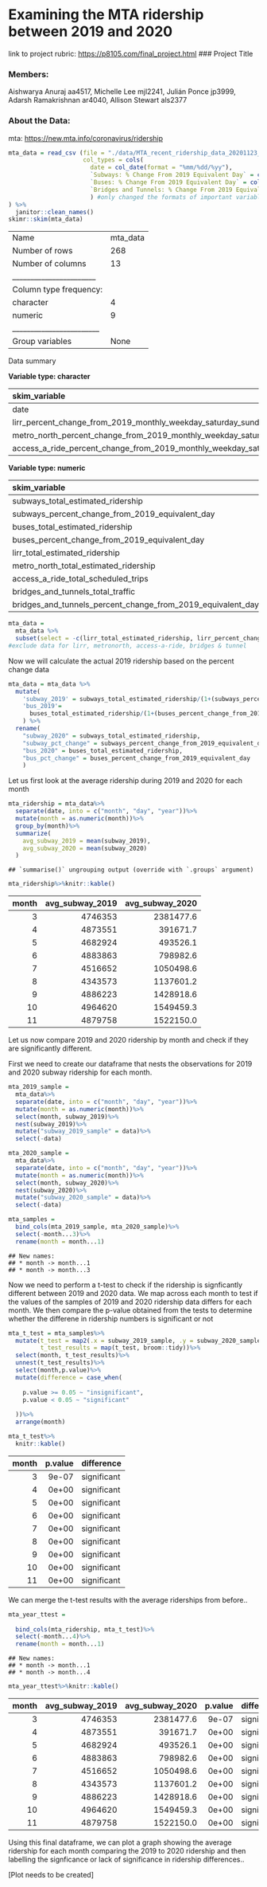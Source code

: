 Examining the MTA ridership between 2019 and 2020
================

link to project rubric: <https://p8105.com/final_project.html> \#\#\#
Project Title

### Members:

Aishwarya Anuraj aa4517, Michelle Lee mjl2241, Julián Ponce jp3999,
Adarsh Ramakrishnan ar4040, Allison Stewart als2377

### About the Data:

mta: <https://new.mta.info/coronavirus/ridership>

``` r
mta_data = read_csv (file = "./data/MTA_recent_ridership_data_20201123_0.csv",
                     col_types = cols(
                       date = col_date(format = "%mm/%dd/%yy"),
                       `Subways: % Change From 2019 Equivalent Day` = col_number(),
                       `Buses: % Change From 2019 Equivalent Day` = col_number(),
                       `Bridges and Tunnels: % Change From 2019 Equivalent Day` = col_number()
                       ) #only changed the formats of important variables 
) %>%
  janitor::clean_names()
skimr::skim(mta_data)
```

|                                                  |           |
| :----------------------------------------------- | :-------- |
| Name                                             | mta\_data |
| Number of rows                                   | 268       |
| Number of columns                                | 13        |
| \_\_\_\_\_\_\_\_\_\_\_\_\_\_\_\_\_\_\_\_\_\_\_   |           |
| Column type frequency:                           |           |
| character                                        | 4         |
| numeric                                          | 9         |
| \_\_\_\_\_\_\_\_\_\_\_\_\_\_\_\_\_\_\_\_\_\_\_\_ |           |
| Group variables                                  | None      |

Data summary

**Variable type: character**

| skim\_variable                                                                            | n\_missing | complete\_rate | min | max | empty | n\_unique | whitespace |
| :---------------------------------------------------------------------------------------- | ---------: | -------------: | --: | --: | ----: | --------: | ---------: |
| date                                                                                      |          0 |           1.00 |   6 |   8 |     0 |       268 |          0 |
| lirr\_percent\_change\_from\_2019\_monthly\_weekday\_saturday\_sunday\_average            |         31 |           0.88 |   4 |   4 |     0 |        41 |          0 |
| metro\_north\_percent\_change\_from\_2019\_monthly\_weekday\_saturday\_sunday\_average    |         31 |           0.88 |   4 |   4 |     0 |        39 |          0 |
| access\_a\_ride\_percent\_change\_from\_2019\_monthly\_weekday\_saturday\_sunday\_average |          0 |           1.00 |   5 |   7 |     0 |       222 |          0 |

**Variable type: numeric**

| skim\_variable                                                      | n\_missing | complete\_rate |       mean |        sd |       p0 |       p25 |       p50 |        p75 |      p100 | hist  |
| :------------------------------------------------------------------ | ---------: | -------------: | ---------: | --------: | -------: | --------: | --------: | ---------: | --------: | :---- |
| subways\_total\_estimated\_ridership                                |          0 |           1.00 | 1188754.06 | 907206.69 | 198693.0 | 590202.25 | 1082366.5 | 1606546.00 | 5515945.0 | ▇▅▁▁▁ |
| subways\_percent\_change\_from\_2019\_equivalent\_day               |          0 |           1.00 |    \-74.53 |     17.80 |   \-93.5 |   \-87.40 |    \-75.2 |    \-69.90 |      23.9 | ▇▂▁▁▁ |
| buses\_total\_estimated\_ridership                                  |          0 |           1.00 |  898386.33 | 367033.69 | 279100.0 | 591025.00 |  948100.0 | 1109492.00 | 2244500.0 | ▇▇▇▁▁ |
| buses\_percent\_change\_from\_2019\_equivalent\_day                 |          0 |           1.00 |    \-51.25 |     18.09 |   \-84.0 |   \-63.50 |    \-52.0 |    \-43.00 |      40.0 | ▃▇▁▁▁ |
| lirr\_total\_estimated\_ridership                                   |         31 |           0.88 |   49484.81 |  29227.32 |   1900.0 |  22800.00 |   46800.0 |   76600.00 |   92500.0 | ▆▅▅▅▇ |
| metro\_north\_total\_estimated\_ridership                           |         31 |           0.88 |   40194.51 |  19249.81 |   5100.0 |  21200.00 |   43600.0 |   58200.00 |   77300.0 | ▇▅▇▇▅ |
| access\_a\_ride\_total\_scheduled\_trips                            |          0 |           1.00 |   14138.28 |   6772.45 |   2506.0 |   8404.50 |   13073.0 |   19894.75 |   34304.0 | ▇▇▇▂▁ |
| bridges\_and\_tunnels\_total\_traffic                               |          0 |           1.00 |  668395.02 | 189440.49 | 177590.0 | 541411.50 |  744720.0 |  815673.75 |  938167.0 | ▁▃▃▆▇ |
| bridges\_and\_tunnels\_percent\_change\_from\_2019\_equivalent\_day |          0 |           1.00 |    \-28.59 |     20.48 |   \-80.1 |   \-43.02 |    \-20.4 |    \-13.57 |      27.4 | ▃▃▇▇▁ |

``` r
mta_data =
  mta_data %>%
  subset(select = -c(lirr_total_estimated_ridership, lirr_percent_change_from_2019_monthly_weekday_saturday_sunday_average, metro_north_total_estimated_ridership, metro_north_percent_change_from_2019_monthly_weekday_saturday_sunday_average, access_a_ride_total_scheduled_trips, access_a_ride_percent_change_from_2019_monthly_weekday_saturday_sunday_average, bridges_and_tunnels_total_traffic, bridges_and_tunnels_percent_change_from_2019_equivalent_day))
#exclude data for lirr, metronorth, access-a-ride, bridges & tunnel
```

Now we will calculate the actual 2019 ridership based on the percent
change data

``` r
mta_data = mta_data %>%
  mutate( 
    'subway_2019' = subways_total_estimated_ridership/(1+(subways_percent_change_from_2019_equivalent_day/100)),
    'bus_2019'=
      buses_total_estimated_ridership/(1+(buses_percent_change_from_2019_equivalent_day/100))
    ) %>%
  rename(
    "subway_2020" = subways_total_estimated_ridership,
    "subway_pct_change" = subways_percent_change_from_2019_equivalent_day,
    "bus_2020" = buses_total_estimated_ridership,
    "bus_pct_change" = buses_percent_change_from_2019_equivalent_day
    )
```

Let us first look at the average ridership during 2019 and 2020 for each
month

``` r
mta_ridership = mta_data%>%
  separate(date, into = c("month", "day", "year"))%>%
  mutate(month = as.numeric(month))%>%
  group_by(month)%>%
  summarize(
    avg_subway_2019 = mean(subway_2019),
    avg_subway_2020 = mean(subway_2020)
  )
```

    ## `summarise()` ungrouping output (override with `.groups` argument)

``` r
mta_ridership%>%knitr::kable()
```

| month | avg\_subway\_2019 | avg\_subway\_2020 |
| ----: | ----------------: | ----------------: |
|     3 |           4746353 |         2381477.6 |
|     4 |           4873551 |          391671.7 |
|     5 |           4682924 |          493526.1 |
|     6 |           4883863 |          798982.6 |
|     7 |           4516652 |         1050498.6 |
|     8 |           4343573 |         1137601.2 |
|     9 |           4886223 |         1428918.6 |
|    10 |           4964620 |         1549459.3 |
|    11 |           4879758 |         1522150.0 |

Let us now compare 2019 and 2020 ridership by month and check if they
are significantly different.

First we need to create our dataframe that nests the observations for
2019 and 2020 subway ridership for each month.

``` r
mta_2019_sample = 
  mta_data%>%
  separate(date, into = c("month", "day", "year"))%>%
  mutate(month = as.numeric(month))%>%
  select(month, subway_2019)%>%
  nest(subway_2019)%>%
  mutate("subway_2019_sample" = data)%>%
  select(-data)

mta_2020_sample = 
  mta_data%>%
  separate(date, into = c("month", "day", "year"))%>%
  mutate(month = as.numeric(month))%>%
  select(month, subway_2020)%>%
  nest(subway_2020)%>%
  mutate("subway_2020_sample" = data)%>%
  select(-data)

mta_samples = 
  bind_cols(mta_2019_sample, mta_2020_sample)%>%
  select(-month...3)%>%
  rename(month = month...1)
```

    ## New names:
    ## * month -> month...1
    ## * month -> month...3

Now we need to perform a t-test to check if the ridership is
signficantly different between 2019 and 2020 data. We map across each
month to test if the values of the samples of 2019 and 2020 ridership
data differs for each month. We then compare the p-value obtained from
the tests to determine whether the differene in ridership numbers is
significant or not

``` r
mta_t_test = mta_samples%>%
  mutate(t_test = map2(.x = subway_2019_sample, .y = subway_2020_sample, ~t.test(.x , .y) ),
         t_test_results = map(t_test, broom::tidy))%>%
  select(month, t_test_results)%>%
  unnest(t_test_results)%>%
  select(month,p.value)%>%
  mutate(difference = case_when(
   
    p.value >= 0.05 ~ "insignificant",
    p.value < 0.05 ~ "significant"
    
  ))%>%
  arrange(month)

mta_t_test%>%
  knitr::kable()
```

| month | p.value | difference  |
| ----: | ------: | :---------- |
|     3 |   9e-07 | significant |
|     4 |   0e+00 | significant |
|     5 |   0e+00 | significant |
|     6 |   0e+00 | significant |
|     7 |   0e+00 | significant |
|     8 |   0e+00 | significant |
|     9 |   0e+00 | significant |
|    10 |   0e+00 | significant |
|    11 |   0e+00 | significant |

We can merge the t-test results with the average riderships from
before..

``` r
mta_year_ttest = 
  
  bind_cols(mta_ridership, mta_t_test)%>%
  select(-month...4)%>%
  rename(month = month...1)
```

    ## New names:
    ## * month -> month...1
    ## * month -> month...4

``` r
mta_year_ttest%>%knitr::kable()
```

| month | avg\_subway\_2019 | avg\_subway\_2020 | p.value | difference  |
| ----: | ----------------: | ----------------: | ------: | :---------- |
|     3 |           4746353 |         2381477.6 |   9e-07 | significant |
|     4 |           4873551 |          391671.7 |   0e+00 | significant |
|     5 |           4682924 |          493526.1 |   0e+00 | significant |
|     6 |           4883863 |          798982.6 |   0e+00 | significant |
|     7 |           4516652 |         1050498.6 |   0e+00 | significant |
|     8 |           4343573 |         1137601.2 |   0e+00 | significant |
|     9 |           4886223 |         1428918.6 |   0e+00 | significant |
|    10 |           4964620 |         1549459.3 |   0e+00 | significant |
|    11 |           4879758 |         1522150.0 |   0e+00 | significant |

Using this final dataframe, we can plot a graph showing the average
ridership for each month comparing the 2019 to 2020 ridership and then
labelling the signficance or lack of significance in ridership
differences..

\[Plot needs to be created\]
